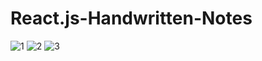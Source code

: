 # React.js-Handwritten-Notes
![1](https://github.com/atultembhekar/React.js-Handwritten-Notes/assets/127327717/9c3e337f-63f4-4730-aaa8-fcee6fa460bb)
![2](https://github.com/atultembhekar/React.js-Handwritten-Notes/assets/127327717/43cb9e8f-7472-45bb-b6a2-105ced08dcac)
![3](https://github.com/atultembhekar/React.js-Handwritten-Notes/assets/127327717/5a4bf185-7acb-422e-82a1-0f20e83b7960)

